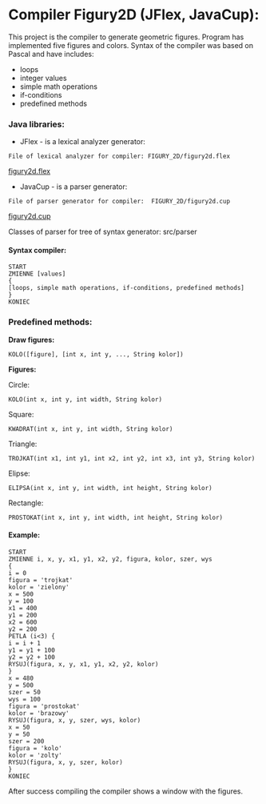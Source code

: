 # Compiler Figury2D (JFlex, JavaCup):

This project is the compiler to generate geometric figures. Program has implemented five figures and colors. Syntax of the compiler was based on Pascal and have includes: 

* loops
* integer values
* simple math operations
* if-conditions
* predefined methods

### Java libraries:

* JFlex - is a lexical analyzer generator:
```
File of lexical analyzer for compiler: FIGURY_2D/figury2d.flex
```
[figury2d.flex](https://github.com/jrswtk/CompilerFigury2D/blob/master/FIGURY_2D/figury2d.flex)

* JavaCup - is a parser generator:
```
File of parser generator for compiler:  FIGURY_2D/figury2d.cup
```
[figury2d.cup](https://github.com/jrswtk/CompilerFigury2D/blob/master/FIGURY_2D/figury2d.cup)

Classes of parser for tree of syntax generator: src/parser

#### Syntax compiler:

```
START
ZMIENNE [values]
{
[loops, simple math operations, if-conditions, predefined methods] 
}
KONIEC
```

### Predefined methods:

**Draw figures:**

```
KOLO([figure], [int x, int y, ..., String kolor])
```
**Figures:**

Circle: 
```
KOLO(int x, int y, int width, String kolor)
```
Square: 
```
KWADRAT(int x, int y, int width, String kolor)
```
Triangle:
```
TROJKAT(int x1, int y1, int x2, int y2, int x3, int y3, String kolor)
```
Elipse:
```
ELIPSA(int x, int y, int width, int height, String kolor)
```
Rectangle:
```
PROSTOKAT(int x, int y, int width, int height, String kolor)
```

#### Example:

```
START
ZMIENNE i, x, y, x1, y1, x2, y2, figura, kolor, szer, wys
{
i = 0
figura = 'trojkat' 
kolor = 'zielony'                                                    
x = 500
y = 100
x1 = 400 
y1 = 200
x2 = 600 
y2 = 200                                        
PETLA (i<3) {
i = i + 1
y1 = y1 + 100
y2 = y2 + 100
RYSUJ(figura, x, y, x1, y1, x2, y2, kolor)
}
x = 480 
y = 500
szer = 50 
wys = 100
figura = 'prostokat' 
kolor = 'brazowy'
RYSUJ(figura, x, y, szer, wys, kolor)
x = 50
y = 50
szer = 200
figura = 'kolo'
kolor = 'zolty'
RYSUJ(figura, x, y, szer, kolor)
}
KONIEC
```
After success compiling the compiler shows a window with the figures.


